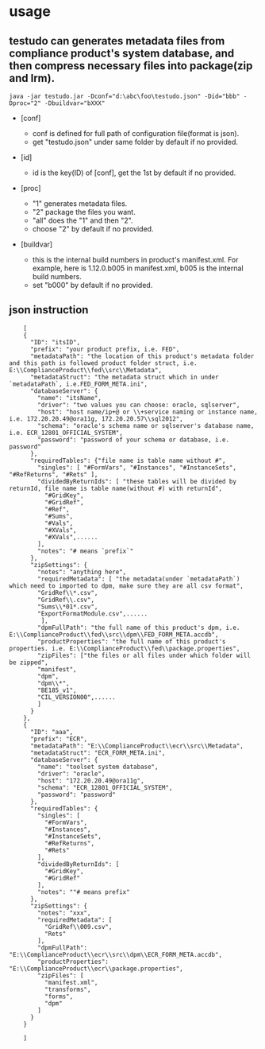 usage 
===
testudo can generates metadata files from compliance product's system database, and then compress necessary files into package(zip and lrm).
------
	java -jar testudo.jar -Dconf="d:\abc\foo\testudo.json" -Did="bbb" -Dproc="2" -Dbuildvar="bXXX" 

* [conf]
	* conf is defined for full path of configuration file(format is json).
	* get "testudo.json" under same folder by default if no provided.
    
* [id]
	* id is the key(ID) of [conf], get the 1st by default if no provided.

* [proc]
	* "1" generates metadata files.
	* "2" package the files you want.
	* "all" does the "1" and then "2".
	* choose "2"  by default if no provided.
    
* [buildvar]
	* this is the internal build numbers in product's manifest.xml. For example, here is 1.12.0.b005 in manifest.xml, b005 is the internal build numbers.
	* set "b000" by default if no provided.



json instruction
-------------------------------------------
		[
		{
		  "ID": "itsID",
		  "prefix": "your product prefix, i.e. FED",
		  "metadataPath": "the location of this product's metadata folder and this path is followed product folder struct, i.e. E:\\ComplianceProduct\\fed\\src\\Metadata",
		  "metadataStruct": "the metadata struct which in under `metadataPath`, i.e.FED_FORM_META.ini",
		  "databaseServer": {
		    "name": "itsName",
		    "driver": "two values you can choose: oracle, sqlserver",
		    "host": "host name/ip+@ or \\+service naming or instance name, i.e. 172.20.20.49@ora11g, 172.20.20.57\\sql2012",
		    "schema": "oracle's schema name or sqlserver's database name, i.e. ECR_12801_OFFICIAL_SYSTEM",
		    "password": "password of your schema or database, i.e. password"
		  },
		  "requiredTables": {"file name is table name without #",
		    "singles": [ "#FormVars", "#Instances", "#InstanceSets", "#RefReturns", "#Rets" ],
		    "dividedByReturnIds": [ "these tables will be divided by returnId, file name is table name(without #) with returnId",
		      "#GridKey",
		      "#GridRef",
		      "#Ref",
		      "#Sums",
		      "#Vals",
		      "#XVals",
		      "#XVals",......
		    ],
		    "notes": "# means `prefix`"
		  },
		  "zipSettings": {
		    "notes": "anything here",
		    "requiredMetadata": [ "the metadata(under `metadataPath`) which need to imported to dpm, make sure they are all csv format",
		    "GridRef\\*.csv",
		    "GridRef\\.csv",
		    "Sums\\*01*.csv",
		    "ExportFormatModule.csv",......
		     ],
		    "dpmFullPath": "the full name of this product's dpm, i.e. E:\\ComplianceProduct\\fed\\src\\dpm\\FED_FORM_META.accdb",
		    "productProperties": "the full name of this product's properties. i.e. E:\\ComplianceProduct\\fed\\package.properties",
		    "zipFiles": ["the files or all files under which folder will be zipped",
		    "manifest", 
		    "dpm",
		    "dpm\\*",
		    "BE185_v1",
		    "CIL_VERSION00",......
		    ]
		  }
		},
		{
		  "ID": "aaa",
		  "prefix": "ECR",
		  "metadataPath": "E:\\ComplianceProduct\\ecr\\src\\Metadata",
		  "metadataStruct": "ECR_FORM_META.ini",
		  "databaseServer": {
		    "name": "toolset system database",
		    "driver": "oracle",
		    "host": "172.20.20.49@ora11g",
		    "schema": "ECR_12801_OFFICIAL_SYSTEM",
		    "password": "password"
		  },
		  "requiredTables": {
		    "singles": [
		      "#FormVars",
		      "#Instances",
		      "#InstanceSets",
		      "#RefReturns",
		      "#Rets"
		    ],
		    "dividedByReturnIds": [
		      "#GridKey",
		      "#GridRef"
		    ],
		    "notes": ""# means prefix"
		  },
		  "zipSettings": {
		    "notes": "xxx",
		    "requiredMetadata": [
		      "GridRef\\009.csv",
		      "Rets"
		    ],
		    "dpmFullPath": "E:\\ComplianceProduct\\ecr\\src\\dpm\\ECR_FORM_META.accdb",
		    "productProperties": "E:\\ComplianceProduct\\ecr\\package.properties",
		    "zipFiles": [
		      "manifest.xml",
		      "transforms",
		      "forms",
		      "dpm"
		    ]
		  }
		}

		]